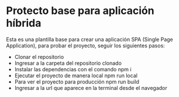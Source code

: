 # Protecto base para aplicación híbrida

Esta es una plantilla base para crear una aplicación SPA (Single Page Application), para probar el proyecto, seguir los siguientes pasos:

- Clonar el repositorio
- Ingresar a la carpeta del repositorio clonado
- Instalar las dependencias con el comando npm i
- Ejecutar el proyecto de manera local npm run local
- Para ver el proyecto para producción npm run build
- Ingresar a la url que aparece en la terminal desde el navegador
